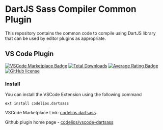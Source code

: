 # DartJS Sass Compiler Common Plugin

This repository contains the common code to compile using DartJS library that can be used by editor plugins as appropriate.

## VS Code Plugin

[![VSCode Marketplace Badge](https://img.shields.io/vscode-marketplace/v/codeios.dartsass.svg?label=VSCode%20Marketplace&style=flat-square)](https://marketplace.visualstudio.com/items?itemName=codelios.dartsass) [![Total Downloads](https://img.shields.io/visual-studio-marketplace/d/codelios.dartsass.svg?style=flat-square)](https://marketplace.visualstudio.com/items?itemName=codelios.dartsass) [![Average Rating Badge](https://img.shields.io/vscode-marketplace/r/codelios.dartsass.svg?style=flat-square)](https://marketplace.visualstudio.com/items?itemName=codelios.dartsass) [![GitHub license](https://img.shields.io/badge/license-MIT-blue.svg?style=flat-square)](https://github.com/codelios/vscode-dartsass/)


### Install

You can install the VSCode Extension using the following command

`
ext install codelios.dartsass
`

VSCode Marketplace Link: [codelios.dartsass](https://marketplace.visualstudio.com/items?itemName=codelios.dartsass).


Github plugin home page - [codelios/vscode-dartsass](https://github.com/codelios/vscode-dartsass)
